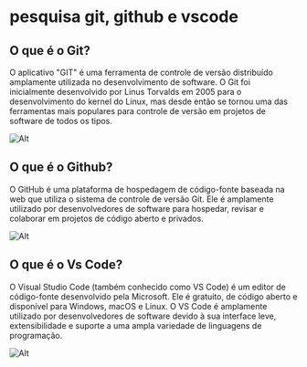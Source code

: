 # pesquisa git, github e vscode

## O que é o Git?


O aplicativo "GIT" é uma ferramenta de controle de versão distribuído amplamente utilizada no desenvolvimento de software. O Git foi inicialmente desenvolvido por Linus Torvalds em 2005 para o desenvolvimento do kernel do Linux, mas desde então se tornou uma das ferramentas mais populares para controle de versão em projetos de software de todos os tipos.


![Alt](https://blog.geekhunter.com.br/wp-content/uploads/2020/08/comandos-git.png)





## O que é o Github?


O GitHub é uma plataforma de hospedagem de código-fonte baseada na web que utiliza o sistema de controle de versão Git. Ele é amplamente utilizado por desenvolvedores de software para hospedar, revisar e colaborar em projetos de código aberto e privados.

![Alt](https://kinsta.com/wp-content/uploads/2018/04/what-is-github-1-1.png)


## O que é o Vs Code?



O Visual Studio Code (também conhecido como VS Code) é um editor de código-fonte desenvolvido pela Microsoft. Ele é gratuito, de código aberto e disponível para Windows, macOS e Linux. O VS Code é amplamente utilizado por desenvolvedores de software devido à sua interface leve, extensibilidade e suporte a uma ampla variedade de linguagens de programação.


![Alt](https://joaoarthurbm.github.io/arqsoft-blog/posts/vscode/logo-vscode-2.png)
